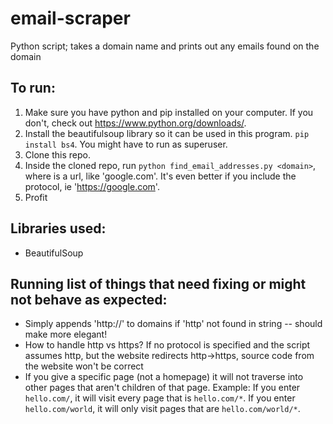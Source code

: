 # email-scraper
Python script; takes a domain name and prints out any emails found on the domain

## To run:
 1. Make sure you have python and pip installed on your computer. If you don't, check out https://www.python.org/downloads/.
 2. Install the beautifulsoup library so it can be used in this program. `pip install bs4`. You might have to run as superuser.
 3. Clone this repo.
 4. Inside the cloned repo, run `python find_email_addresses.py <domain>`, where <domain> is a url, like 'google.com'. It's even better if you include the protocol, ie 'https://google.com'.
 5. Profit


## Libraries used:
 - BeautifulSoup

## Running list of things that need fixing or might not behave as expected:
 - Simply appends 'http://' to domains if 'http' not found in string -- should make more elegant!
 - How to handle http vs https? If no protocol is specified and the script assumes http, but the website redirects http->https, source code from the website won't be correct
 - If you give a specific page (not a homepage) it will not traverse into other pages that aren't children of that page.
   Example: If you enter `hello.com/`, it will visit every page that is `hello.com/*`.
   If you enter `hello.com/world`, it will only visit pages that are `hello.com/world/*`.



